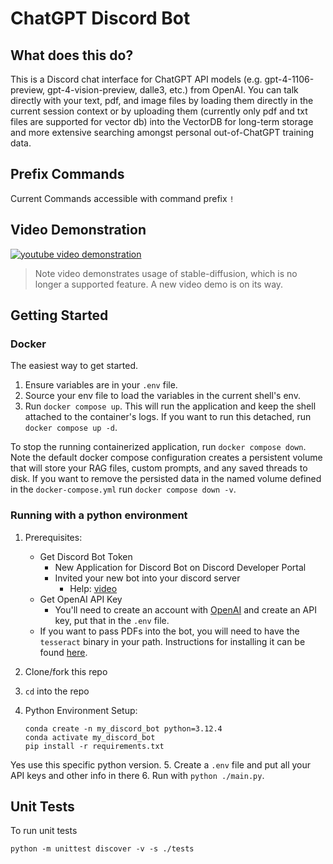 # ChatGPT Discord Bot 

## What does this do?
This is a Discord chat interface for ChatGPT API models (e.g. gpt-4-1106-preview, gpt-4-vision-preview, dalle3, etc.) from OpenAI. 
You can talk directly with your text, pdf, and image files by loading them directly in the current session context or by uploading them 
(currently only pdf and txt files are supported for vector db) into the VectorDB for long-term storage and more extensive searching 
amongst personal out-of-ChatGPT training data.

## Prefix Commands
Current Commands accessible with command prefix `!`

## Video Demonstration
[![youtube video demonstration](https://img.youtube.com/vi/KFOIwvz3dY4/0.jpg)](https://www.youtube.com/watch?v=KFOIwvz3dY4)
> Note video demonstrates usage of stable-diffusion, which is no longer a supported feature. A new video demo is on its way.

## Getting Started

### Docker
The easiest way to get started.
1. Ensure variables are in your `.env` file.
2. Source your env file to load the variables in the current shell's env.
3. Run `docker compose up`. This will run the application and keep the shell attached to the 
container's logs. If you want to run this detached, run `docker compose up -d`.

To stop the running containerized application, run `docker compose down`.
Note the default docker compose configuration creates a persistent volume that will store your RAG files, custom prompts, 
and any saved threads to disk. 
If you want to remove the persisted data in the named volume defined in the `docker-compose.yml`
run `docker compose down -v`.

### Running with a python environment
1. Prerequisites:
    - Get Discord Bot Token
      - New Application for Discord Bot on Discord Developer Portal
      - Invited your new bot into your discord server
        - Help: [video](https://www.youtube.com/watch?v=hoDLj0IzZMU) 
    - Get OpenAI API Key
      - You'll need to create an account with [OpenAI](https://openai.com/) and create an API key, put that in the `.env` file.
    - If you want to pass PDFs into the bot, you will need to have the `tesseract` binary
    in your path. Instructions for installing it can be found [here](https://github.com/tesseract-ocr/tesseract?tab=readme-ov-file#installing-tesseract).

2. Clone/fork this repo
3. `cd` into the repo
4. Python Environment Setup:
    ```
    conda create -n my_discord_bot python=3.12.4
    conda activate my_discord_bot
    pip install -r requirements.txt
    ```
  Yes use this specific python version.
5. Create a `.env` file and put all your API keys and other info in there
6. Run with `python ./main.py`.

## Unit Tests

To run unit tests
```
python -m unittest discover -v -s ./tests
```